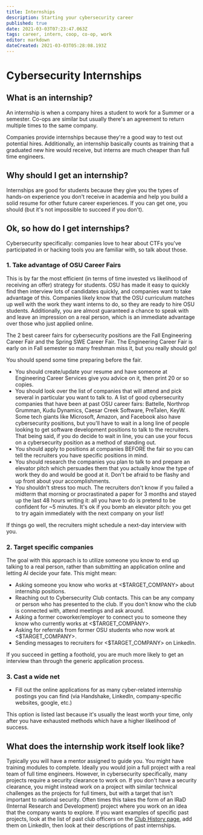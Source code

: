 ```yaml
---
title: Internships
description: Starting your cybersecurity career
published: true
date: 2021-03-03T07:23:47.063Z
tags: career, intern, coop, co-op, work
editor: markdown
dateCreated: 2021-03-03T05:28:08.193Z
---
```


# Cybersecurity Internships

## What is an internship?
An internship is when a company hires a student to work for a Summer or a semester. Co-ops are similar but usually there's an agreement to return multiple times to the same company.

Companies provide internships because they're a good way to test out potential hires. Additionally, an internship basically counts as training that a graduated new hire would receive, but interns are much cheaper than full time engineers.

## Why should I get an internship?
Internships are good for students because they give you the types of hands-on experience you don't receive in academia and help you build a solid resume for other future career experiences. If you can get one, you should (but it's not impossible to succeed if you don't).

## Ok, so how do I get internships?

Cybersecurity specifically: companies love to hear about CTFs you've participated in or hacking tools you are familiar with, so talk about those.

### 1. Take advantage of OSU Career Fairs
This is by far the most efficient (in terms of time invested vs likelihood of receiving an offer) strategy for students. OSU has made it easy to quickly find then interview lots of candidates quickly, and companies want to take advantage of this. Companies likely know that the OSU curriculum matches up well with the work they want interns to do, so they are ready to hire OSU students. Additionally, you are almost guaranteed a chance to speak with and leave an impression on a real person, which is an immediate advantage over those who just applied online.

The 2 best career fairs for cybersecurity positions are the Fall Engineering Career Fair and the Spring SWE Career Fair. The Engineering Career Fair is early on in Fall semester so many freshman miss it, but you really should go!

You should spend some time preparing before the fair.
- You should create/update your resume and have someone at Engineering Career Services give you advice on it, then print 20 or so copies. 
- You should look over the list of companies that will attend and pick several in particular you want to talk to. A list of good cybersecurity companies that have been at past OSU career fairs: Battelle, Northrop Grumman, Kudu Dynamics, Caesar Creek Software, PreTalen, KeyW. Some tech giants like Microsoft, Amazon, and Facebook also have cybersecurity positions, but you'll have to wait in a long line of people looking to get software development positions to talk to the recruiters. That being said, if you do decide to wait in line, you can use your focus on a cybersecurity position as a method of standing out.
- You should apply to positions at companies BEFORE the fair so you can tell the recruiters you have specific positions in mind.
- You should research the companies you plan to talk to and prepare an elevator pitch which persuades them that you actually know the type of work they do and would be good at it. Don't be afraid to be flashy and up front about your accomplishments.
- You shouldn't stress too much. The recruiters don't know if you failed a midterm that morning or procrastinated a paper for 3 months and stayed up the last 48 hours writing it: all you have to do is pretend to be confident for ~5 minutes. It's ok if you bomb an elevator pitch: you get to try again immediately with the next company on your list!

If things go well, the recruiters might schedule a next-day interview with you.

### 2. Target specific companies
The goal with this approach is to utilize someone you know to end up talking to a real person, rather than submitting an application online and letting AI decide your fate. This might mean:
- Asking someone you know who works at \<$TARGET_COMPANY\> about internship positions.
- Reaching out to Cybersecurity Club contacts. This can be any company or person who has presented to the club. If you don't know who the club is connected with, attend meetings and ask around.
- Asking a former coworker/employer to connect you to someone they know who currently works at \<$TARGET_COMPANY\>.
- Asking for referrals from former OSU students who now work at \<$TARGET_COMPANY\>.
- Sending messages to recruiters for \<$TARGET_COMPANY\> on LinkedIn.

If you succeed in getting a foothold, you are much more likely to get an interview than through the generic application process.

### 3. Cast a wide net
- Fill out the online applications for as many cyber-related internship postings you can find (via Handshake, LinkedIn, company-specific websites, google, etc.)

This option is listed last because it's usually the least worth your time, only after you have exhausted methods which have a higher likelihood of success.
  
## What does the internship work itself look like?

Typically you will have a mentor assigned to guide you. You might have training modules to complete. Ideally you would join a full project with a real team of full time engineers. However, in cybersecurity specifically, many projects require a security clearance to work on. If you don't have a security clearance, you might instead work on a project with similar technical challenges as the projects for full timers, but with a target that isn't important to national security. Often times this takes the form of an IRaD (Internal Research and Development) project where you work on an idea that the company wants to explore. If you want examples of specific past projects, look at the list of past club officers on the [Club History page](/club-history), add them on LinkedIn, then look at their descriptions of past internships.
